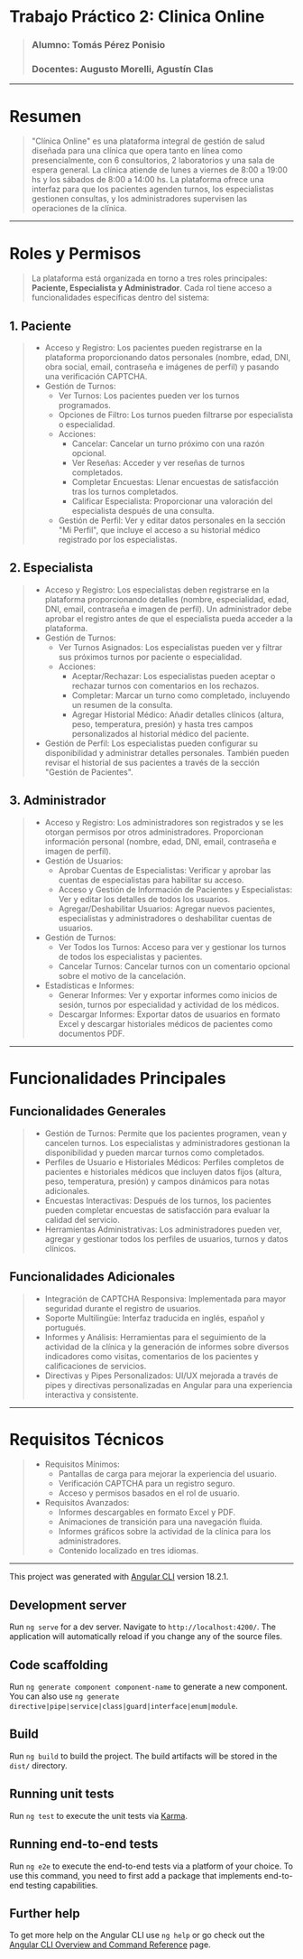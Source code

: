 # Trabajo Práctico 2:  Clinica Online

> ### Alumno: Tomás Pérez Ponisio
> ### Docentes: Augusto Morelli, Agustín Clas
***
# Resumen
> "Clínica Online" es una plataforma integral de gestión de salud diseñada para una clínica que opera tanto en línea como presencialmente, con 6 consultorios, 2 laboratorios y una sala de espera general. La clínica atiende de lunes a viernes de 8:00 a 19:00 hs y los sábados de 8:00 a 14:00 hs. La plataforma ofrece una interfaz para que los pacientes agenden turnos, los especialistas gestionen consultas, y los administradores supervisen las operaciones de la clínica.
***
# Roles y Permisos
>La plataforma está organizada en torno a tres roles principales: **Paciente, Especialista y Administrador**. Cada rol tiene acceso a funcionalidades específicas dentro del sistema:

## 1. Paciente
> * Acceso y Registro: Los pacientes pueden registrarse en la plataforma proporcionando datos personales (nombre, edad, DNI, obra social, email, contraseña e imágenes de perfil) y pasando una verificación CAPTCHA.
> * Gestión de Turnos:
>   * Ver Turnos: Los pacientes pueden ver los turnos programados.
>   * Opciones de Filtro: Los turnos pueden filtrarse por especialista o especialidad.
>   * Acciones:
>     * Cancelar: Cancelar un turno próximo con una razón opcional.
>     * Ver Reseñas: Acceder y ver reseñas de turnos completados.
>     * Completar Encuestas: Llenar encuestas de satisfacción tras los turnos completados.
>     * Calificar Especialista: Proporcionar una valoración del especialista después de una consulta.
>   * Gestión de Perfil: Ver y editar datos personales en la sección "Mi Perfil", que incluye el acceso a su historial médico registrado por los especialistas.

## 2. Especialista
> * Acceso y Registro: Los especialistas deben registrarse en la plataforma proporcionando detalles (nombre, especialidad, edad, DNI, email, contraseña e imagen de perfil). Un administrador debe aprobar el registro antes de que el especialista pueda acceder a la plataforma.
> * Gestión de Turnos:
>   * Ver Turnos Asignados: Los especialistas pueden ver y filtrar sus próximos turnos por paciente o especialidad.
>   * Acciones:
>     * Aceptar/Rechazar: Los especialistas pueden aceptar o rechazar turnos con comentarios en los rechazos.
>     * Completar: Marcar un turno como completado, incluyendo un resumen de la consulta.
>     * Agregar Historial Médico: Añadir detalles clínicos (altura, peso, temperatura, presión) y hasta tres campos personalizados al historial médico del paciente.
> * Gestión de Perfil: Los especialistas pueden configurar su disponibilidad y administrar detalles personales. También pueden revisar el historial de sus pacientes a través de la sección "Gestión de Pacientes".

## 3. Administrador
> * Acceso y Registro: Los administradores son registrados y se les otorgan permisos por otros administradores. Proporcionan información personal (nombre, edad, DNI, email, contraseña e imagen de perfil).
> * Gestión de Usuarios:
>   * Aprobar Cuentas de Especialistas: Verificar y aprobar las cuentas de especialistas para habilitar su acceso.
>   * Acceso y Gestión de Información de Pacientes y Especialistas: Ver y editar los detalles de todos los usuarios.
>   * Agregar/Deshabilitar Usuarios: Agregar nuevos pacientes, especialistas y administradores o deshabilitar cuentas de usuarios.
> * Gestión de Turnos:
>   * Ver Todos los Turnos: Acceso para ver y gestionar los turnos de todos los especialistas y pacientes.
>   * Cancelar Turnos: Cancelar turnos con un comentario opcional sobre el motivo de la cancelación.
> * Estadísticas e Informes:
>   * Generar Informes: Ver y exportar informes como inicios de sesión, turnos por especialidad y actividad de los médicos.
>   * Descargar Informes: Exportar datos de usuarios en formato Excel y descargar historiales médicos de pacientes como documentos PDF.
***
# Funcionalidades Principales
## Funcionalidades Generales
> * Gestión de Turnos: Permite que los pacientes programen, vean y cancelen turnos. Los especialistas y administradores gestionan la disponibilidad y pueden marcar turnos como completados.
> * Perfiles de Usuario e Historiales Médicos: Perfiles completos de pacientes e historiales médicos que incluyen datos fijos (altura, peso, temperatura, presión) y campos dinámicos para notas adicionales.
> * Encuestas Interactivas: Después de los turnos, los pacientes pueden completar encuestas de satisfacción para evaluar la calidad del servicio.
> * Herramientas Administrativas: Los administradores pueden ver, agregar y gestionar todos los perfiles de usuarios, turnos y datos clínicos.

## Funcionalidades Adicionales
> * Integración de CAPTCHA Responsiva: Implementada para mayor seguridad durante el registro de usuarios.
> * Soporte Multilingüe: Interfaz traducida en inglés, español y portugués.
> * Informes y Análisis: Herramientas para el seguimiento de la actividad de la clínica y la generación de informes sobre diversos indicadores como visitas, comentarios de los pacientes y calificaciones de servicios.
> * Directivas y Pipes Personalizados: UI/UX mejorada a través de pipes y directivas personalizadas en Angular para una experiencia interactiva y consistente.
***
# Requisitos Técnicos
> * Requisitos Mínimos:
>   * Pantallas de carga para mejorar la experiencia del usuario.
>   * Verificación CAPTCHA para un registro seguro.
>   * Acceso y permisos basados en el rol de usuario.
> * Requisitos Avanzados:
>   * Informes descargables en formato Excel y PDF.
>   * Animaciones de transición para una navegación fluida.
>   * Informes gráficos sobre la actividad de la clínica para los administradores.
>   * Contenido localizado en tres idiomas.

***
This project was generated with [Angular CLI](https://github.com/angular/angular-cli) version 18.2.1.

## Development server

Run `ng serve` for a dev server. Navigate to `http://localhost:4200/`. The application will automatically reload if you change any of the source files.

## Code scaffolding

Run `ng generate component component-name` to generate a new component. You can also use `ng generate directive|pipe|service|class|guard|interface|enum|module`.

## Build

Run `ng build` to build the project. The build artifacts will be stored in the `dist/` directory.

## Running unit tests

Run `ng test` to execute the unit tests via [Karma](https://karma-runner.github.io).

## Running end-to-end tests

Run `ng e2e` to execute the end-to-end tests via a platform of your choice. To use this command, you need to first add a package that implements end-to-end testing capabilities.

## Further help

To get more help on the Angular CLI use `ng help` or go check out the [Angular CLI Overview and Command Reference](https://angular.dev/tools/cli) page.
